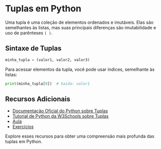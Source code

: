 # Tuplas em Python

Uma tupla é uma coleção de elementos ordenados e imutáveis. Elas são semelhantes às listas, mas suas principais diferenças são imutabilidade e uso de parênteses `( )`.

## Sintaxe de Tuplas

```python
minha_tupla = (valor1, valor2, valor3)
```

Para acessar elementos da tupla, você pode usar índices, semelhante às listas:

```python
print(minha_tupla[0])  # Saída: valor1
```

## Recursos Adicionais

- [Documentação Oficial do Python sobre Tuplas](https://docs.python.org/3/library/stdtypes.html#tuple)
- [Tutorial de Python da W3Schools sobre Tuplas](https://www.w3schools.com/python/python_tuples.asp)
- [Aula](aula_tuplas/README.md)
- [Exercícios](exercicios_tuplas/README.md)

Explore esses recursos para obter uma compreensão mais profunda das tuplas em Python.
